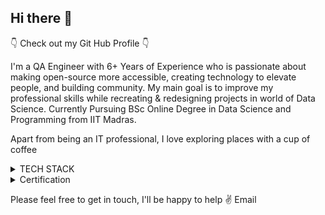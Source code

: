 ## Hi there 👋
👇 Check out my Git Hub Profile 👇

I'm a QA Engineer with 6+ Years of Experience who is passionate about making open-source more accessible, creating technology to elevate people, and building community.
My main goal is to improve my professional skills while recreating & redesigning projects in world of Data Science.
Currently Pursuing BSc Online Degree in Data Science and Programming from IIT Madras.

Apart from being an IT professional, I love exploring places with a cup of coffee

<details>
<summary>TECH STACK</summary>
  
| Skills |
|-----------|
| JavaScript|
| Python|
| RobotFramework|
| Automation Testing|
| API Testing|
| Selenium|.
| Playwright|
| SQL|
| Machine Learning|

</details>

<details>
<summary>Certification</summary>
  
| Certification |
|-----------|
| Data Science and Programming Foundations from IIT Madaras|
|Diploma in Data Science from IIT Madras|

</details>


Please feel free to get in touch, I'll be happy to help ✌️ Email
